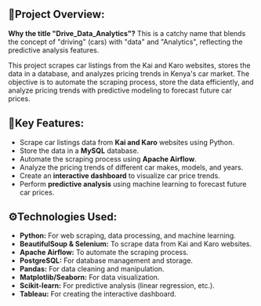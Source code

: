 ## 🚗Project Overview:

**Why the title "Drive_Data_Analytics"?** This is a catchy name that blends the concept of "driving" (cars) with "data" and "Analytics", reflecting the predictive analysis features.

This project scrapes car listings from the Kai and Karo websites, stores the data in a database, and analyzes pricing trends in Kenya's car market. The objective is to automate the scraping process, store the data efficiently, and analyze pricing trends with predictive modeling to forecast future car prices.

## 🧠Key Features:

* Scrape car listings data from **Kai and Karo** websites using Python.
* Store the data in a **MySQL** database.
* Automate the scraping process using **Apache Airflow**.
* Analyze the pricing trends of different car makes, models, and years.
* Create an **interactive dashboard** to visualize car price trends.
* Perform **predictive analysis** using machine learning to forecast future car prices.

## ⚙️Technologies Used:

* **Python:** For web scraping, data processing, and machine learning.
* **BeautifulSoup & Selenium:** To scrape data from Kai and Karo websites.
* **Apache Airflow:** To automate the scraping process.
* **PostgreSQL:** For database management and storage.
* **Pandas:** For data cleaning and manipulation.
* **Matplotlib/Seaborn:** For data visualization.
* **Scikit-learn:** For predictive analysis (linear regression, etc.).
* **Tableau:** For creating the interactive dashboard.
